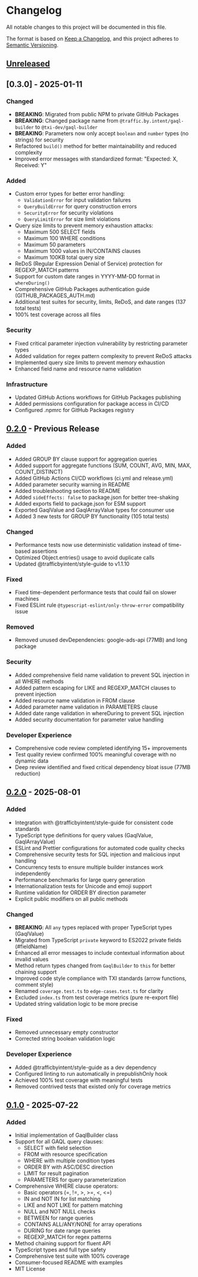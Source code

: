 # Changelog

All notable changes to this project will be documented in this file.

The format is based on [Keep a Changelog](https://keepachangelog.com/en/1.0.0/),
and this project adheres to [Semantic Versioning](https://semver.org/spec/v2.0.0.html).

## [Unreleased]

## [0.3.0] - 2025-01-11

### Changed
- **BREAKING**: Migrated from public NPM to private GitHub Packages
- **BREAKING**: Changed package name from `@traffic.by.intent/gaql-builder` to `@txi-dev/gaql-builder`
- **BREAKING**: Parameters now only accept `boolean` and `number` types (no strings) for security
- Refactored `build()` method for better maintainability and reduced complexity
- Improved error messages with standardized format: "Expected: X, Received: Y"

### Added
- Custom error types for better error handling:
  - `ValidationError` for input validation failures
  - `QueryBuildError` for query construction errors
  - `SecurityError` for security violations
  - `QueryLimitError` for size limit violations
- Query size limits to prevent memory exhaustion attacks:
  - Maximum 500 SELECT fields
  - Maximum 100 WHERE conditions
  - Maximum 50 parameters
  - Maximum 1000 values in IN/CONTAINS clauses
  - Maximum 100KB total query size
- ReDoS (Regular Expression Denial of Service) protection for REGEXP_MATCH patterns
- Support for custom date ranges in YYYY-MM-DD format in `whereDuring()`
- Comprehensive GitHub Packages authentication guide (GITHUB_PACKAGES_AUTH.md)
- Additional test suites for security, limits, ReDoS, and date ranges (137 total tests)
- 100% test coverage across all files

### Security
- Fixed critical parameter injection vulnerability by restricting parameter types
- Added validation for regex pattern complexity to prevent ReDoS attacks
- Implemented query size limits to prevent memory exhaustion
- Enhanced field name and resource name validation

### Infrastructure
- Updated GitHub Actions workflows for GitHub Packages publishing
- Added permissions configuration for package access in CI/CD
- Configured .npmrc for GitHub Packages registry

## [0.2.0] - Previous Release

### Added
- Added GROUP BY clause support for aggregation queries
- Added support for aggregate functions (SUM, COUNT, AVG, MIN, MAX, COUNT_DISTINCT)
- Added GitHub Actions CI/CD workflows (ci.yml and release.yml)
- Added parameter security warning in README
- Added troubleshooting section to README
- Added `sideEffects: false` to package.json for better tree-shaking
- Added exports field to package.json for ESM support
- Exported GaqlValue and GaqlArrayValue types for consumer use
- Added 3 new tests for GROUP BY functionality (105 total tests)

### Changed
- Performance tests now use deterministic validation instead of time-based assertions
- Optimized Object.entries() usage to avoid duplicate calls
- Updated @trafficbyintent/style-guide to v1.1.10

### Fixed
- Fixed time-dependent performance tests that could fail on slower machines
- Fixed ESLint rule `@typescript-eslint/only-throw-error` compatibility issue

### Removed
- Removed unused devDependencies: google-ads-api (77MB) and long package

### Security
- Added comprehensive field name validation to prevent SQL injection in all WHERE methods
- Added pattern escaping for LIKE and REGEXP_MATCH clauses to prevent injection
- Added resource name validation in FROM clause
- Added parameter name validation in PARAMETERS clause
- Added date range validation in whereDuring to prevent SQL injection
- Added security documentation for parameter value handling

### Developer Experience
- Comprehensive code review completed identifying 15+ improvements
- Test quality review confirmed 100% meaningful coverage with no dynamic data
- Deep review identified and fixed critical dependency bloat issue (77MB reduction)

## [0.2.0] - 2025-08-01

### Added

- Integration with @trafficbyintent/style-guide for consistent code standards
- TypeScript type definitions for query values (GaqlValue, GaqlArrayValue)
- ESLint and Prettier configurations for automated code quality checks
- Comprehensive security tests for SQL injection and malicious input handling
- Concurrency tests to ensure multiple builder instances work independently
- Performance benchmarks for large query generation
- Internationalization tests for Unicode and emoji support
- Runtime validation for ORDER BY direction parameter
- Explicit public modifiers on all public methods

### Changed

- **BREAKING**: All `any` types replaced with proper TypeScript types (GaqlValue)
- Migrated from TypeScript `private` keyword to ES2022 private fields (#fieldName)
- Enhanced all error messages to include contextual information about invalid values
- Method return types changed from `GaqlBuilder` to `this` for better chaining support
- Improved code style compliance with TXI standards (arrow functions, comment style)
- Renamed `coverage.test.ts` to `edge-cases.test.ts` for clarity
- Excluded `index.ts` from test coverage metrics (pure re-export file)
- Updated string validation logic to be more precise

### Fixed

- Removed unnecessary empty constructor
- Corrected string boolean validation logic

### Developer Experience

- Added @trafficbyintent/style-guide as a dev dependency
- Configured linting to run automatically in prepublishOnly hook
- Achieved 100% test coverage with meaningful tests
- Removed contrived tests that existed only for coverage metrics

## [0.1.0] - 2025-07-22

### Added

- Initial implementation of GaqlBuilder class
- Support for all GAQL query clauses:
  - SELECT with field selection
  - FROM with resource specification
  - WHERE with multiple condition types
  - ORDER BY with ASC/DESC direction
  - LIMIT for result pagination
  - PARAMETERS for query parameterization
- Comprehensive WHERE clause operators:
  - Basic operators (=, !=, >, >=, <, <=)
  - IN and NOT IN for list matching
  - LIKE and NOT LIKE for pattern matching
  - NULL and NOT NULL checks
  - BETWEEN for range queries
  - CONTAINS ALL/ANY/NONE for array operations
  - DURING for date range queries
  - REGEXP_MATCH for regex patterns
- Method chaining support for fluent API
- TypeScript types and full type safety
- Comprehensive test suite with 100% coverage
- Consumer-focused README with examples
- MIT License

[Unreleased]: https://github.com/trafficbyintent/gaql-builder/compare/v0.2.0...HEAD
[0.2.0]: https://github.com/trafficbyintent/gaql-builder/compare/v0.1.0...v0.2.0
[0.1.0]: https://github.com/trafficbyintent/gaql-builder/releases/tag/v0.1.0